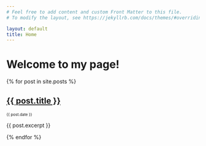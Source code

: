 ```yaml
---
# Feel free to add content and custom Front Matter to this file.
# To modify the layout, see https://jekyllrb.com/docs/themes/#overriding-theme-defaults

layout: default
title: Home
---
```


# Welcome to my page!

<html>
  <head>
  </head>
  <body>
    {% for post in site.posts %}
      <article>
        <h2><a href="{{ post.url }}">{{ post.title }}</a></h2>
        <p style="font-size: 10px;">{{ post.date }}</p>
        <p>{{ post.excerpt }}</p>
      </article>
    {% endfor %}
  </body>
</html>
